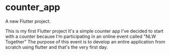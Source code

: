 # counter_app

A new Flutter project.

This is my first Flutter project
It's a simple counter app
I've decided to start with a counter because I'm participating in an online event called "NLW Together"
The purpose of this event is to develop an entire application from scratch using flutter and that's the very first day.